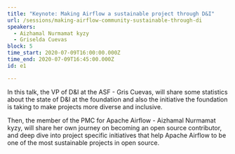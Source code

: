 ```yaml
---
title: "Keynote: Making Airflow a sustainable project through D&I"
url: /sessions/making-airflow-community-sustainable-through-di
speakers:
  - Aizhamal Nurmamat kyzy
  - Griselda Cuevas
block: 5
time_start: 2020-07-09T16:00:00.000Z
time_end: 2020-07-09T16:45:00.000Z
id: e1

---
```


In this talk, the VP of D&I at the ASF - Gris Cuevas, will share some statistics about the state of D&I at the foundation and also the initiative the foundation is taking to make projects more diverse and inclusive.

Then, the member of the PMC for Apache Airflow - Aizhamal Nurmamat kyzy, will share her own journey on becoming an open source contributor, and deep dive into project specific initiatives that help Apache Airflow to be one of the most sustainable projects in open source.
